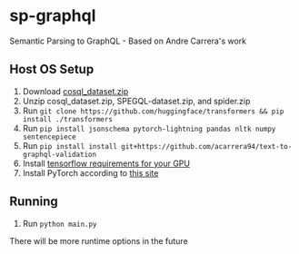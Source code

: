 # sp-graphql
Semantic Parsing to GraphQL - Based on Andre Carrera's work

## Host OS Setup
1. Download [cosql_dataset.zip](https://drive.google.com/uc?id=14x6lsWqlu6gR-aYxa6cemslDN3qT3zxP)
2. Unzip cosql_dataset.zip, SPEGQL-dataset.zip, and spider.zip
3. Run `git clone https://github.com/huggingface/transformers && pip install ./transformers`
4. Run `pip install jsonschema pytorch-lightning pandas nltk numpy sentencepiece`
5. Run `pip install install git+https://github.com/acarrera94/text-to-graphql-validation`
6. Install [tensorflow requirements for your GPU](https://www.tensorflow.org/install/gpu)
7. Install PyTorch according to [this site](https://pytorch.org/get-started/locally/)

## Running
1. Run `python main.py`


There will be more runtime options in the future
